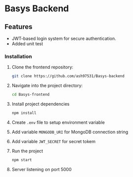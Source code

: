 # Basys Backend

## Features
- JWT-based login system for secure authentication.
- Added unit test

### Installation

1. Clone the frontend repository:
   ```bash
   git clone https://github.com/ash97531/Basys-backend

2. Navigate into the project directory:
   ```bash
   cd Basys-frontend

3. Install project dependencies
   ```bash
   npm install

4. Create `.env` file to setup environment variable

5. Add variable `MONGODB_URI` for MongoDB connection string
6. Add variable `JWT_SECRET` for secret tokem

7. Run the project
   ```bash
   npm start

8. Server listening on port 5000
